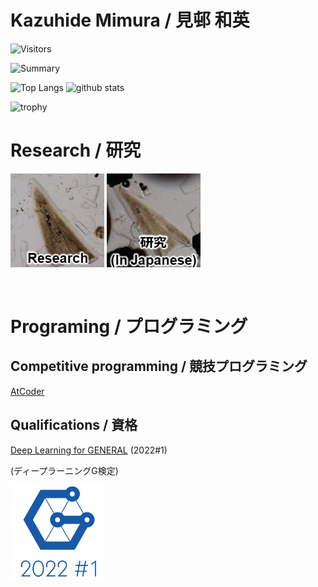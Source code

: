 # Kazuhide Mimura / 見邨 和英

![Visitors](https://visitor-badge.glitch.me/badge?page_id=KazuhideMimura&left_color=gray&right_color=blue)

<p align="left"> 
  <img alt="Summary" width="800px" src="https://github-profile-summary-cards.vercel.app/api/cards/profile-details?username=KazuhideMimura&theme=solarized_dark" />
</p>

<p align="left"> 
  <img alt="Top Langs" width="360px" height="200px" src="https://github-readme-stats.vercel.app/api/top-langs/?username=KazuhideMimura&layout=compact&show_icons=true&theme=cobalt" />
  <img alt="github stats" width="440px" height="200px" src="https://github-readme-stats.vercel.app/api?username=KazuhideMimura&theme=onedark&show_icons=ture" />
</p>

<p align="left"> 
  <img alt="trophy" width="800px" src="https://github-profile-trophy.vercel.app/?username=KazuhideMimura&theme=onedark&column=7" />
</p>

# Research / 研究
<p align="left"> 
  <a href="research.md"><img alt="Icon1" width="150px" src="images/Icon2.PNG" /></a>
  <a href="kenkyu.md"><img alt="Icon1" width="150px" src="images/Icon1.PNG" /></a>
</p>

<br/>

# Programing / プログラミング
## Competitive programming / 競技プログラミング
[AtCoder](https://atcoder.jp/users/mim_afol?lang=en) 

## Qualifications / 資格
[Deep Learning for GENERAL](https://www.jdla.org/en/en-certificate/) (2022#1)

(ディープラーニングG検定)

<img src="/images/general2022_1_small_square.png" width="150">

<br />
<br />

